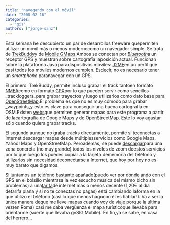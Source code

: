 ```yaml
---
title: "navegando con el móvil"
date: "2008-02-16"
categories: 
  - "gis"
authors: ["jorge-sanz"]
---
```


Esta semana he descubierto un par de desarrollos freeware quepermiten utilizar un móvil más o menos modernocomo un navegador simple. Se trata de [TrekBuddy](http://linuxtechs.net/kruch/tb/forum/index.php)y de [Mobile GMaps](http://www.mgmaps.com/).Ambos se conectan por [_Bluetooth_](http://es.wikipedia.org/wiki/Bluetooth)a un receptor GPS y muestran sobre cartografía laposición actual. Funcionan sobre la plataforma Java paradispositivos móviles: [J2ME](http://java.sun.com/javame/index.jsp)en un perfil que casi todos los móviles modernos cumplen. Esdecir, no es necesario tener un _smartphone_ paranavegar con un GPS.

El primero, TrekBuddy, permite incluso grabar el track tantoen formato [NMEA](http://www.nmea.org/)como en formato [GPX](http://www.topografix.com/gpx.asp)por lo que pueden servir como sencillos _trackloggers_para grabar trayectos y luego utilizarlos como dato base para [OpenStreetMap](http://www.openstreetmap.org).El problema es que no es muy cómodo para grabar _waypoints_y esto es clave para conseguir una buena cartografía en OSM.Existen [webs](http://wiki.trekbuddy.net/index.php/Maps)que permiten generar mapas para este programa a partir de lacartografía de Google Maps y de OpenStreetMap. Este lo voy agastar sólo cuando quiera grabar tracks.

El segundo aunque no graba tracks directamente, permite si teconectas a Internet descargar mapas desde múltiplesservicios como Google Maps, Yahoo! Maps y OpenStreetMap. Peroademás, se puede [descargar](http://www.mgmaps.com/cache/)para una zona concreta (no muy grande) todos los niveles de zoom deestos servicios por lo que luego los puedes copiar a la tarjeta dememoria del teléfono y utilizarlos sin necesidad deconectarse a Internet, que hoy por hoy no es muy barato que digamos.

Si juntamos un teléfono bastante [apañado](http://www.mgmaps.com/cache/)(puedo ver por dónde ando con el GPS en el bolsillo mientrasa la vez escucho música del mismo bicho sin problemas) a una[tarifa](http://yoigo.es/tarifas/index.php)de internet más o menos decente (1,20€ al día detarifa plana y si no te conectas no pagas) está cambiando laforma en la que utilizo el teléfono (casi lo que menos hagocon él es hablar!). Va a ser la única manera deque me lleve mapas cuando voy de viaje porque la última vez(en Roma) casi me daba vergüenza el mapa turísticoque llevaba para orientarme (suerte que llevaba gvSIG Mobile). En fin,ya se sabe, en casa del herrero...
